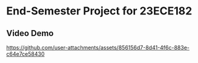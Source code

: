 # End-Semester Project for 23ECE182
## Video Demo


https://github.com/user-attachments/assets/856156d7-8d41-4f6c-883e-c64e7ce58430
